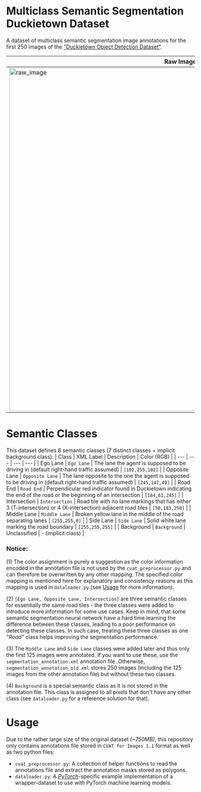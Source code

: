 # Multiclass Semantic Segmentation Duckietown Dataset
A dataset of multiclass semantic segmentation image annotations for the first 250 images of the ["Duckietown Object Detection Dataset"](https://docs.duckietown.org/daffy/AIDO/out/object_detection_dataset.html).

| Raw Image | Segmentated Image |
| --- | --- |
| <img width="915" alt="raw_image" src="https://user-images.githubusercontent.com/42655977/211690204-301193c3-a651-4a3a-bd66-6458cf3a8778.png"> | <img width="915" alt="segmentation_mask" src="https://user-images.githubusercontent.com/42655977/211690212-2c9ca63a-f3ae-4d65-a4e0-ea76b20a616f.png"> |

# Semantic Classes

This dataset defines 8 semantic classes (7 distinct classes + implicit background class):
| Class | XML Label | Description | Color (RGB) |
| --- | --- | --- | --- |
| Ego Lane | `Ego Lane` | The lane the agent is supposed to be driving in (default right-hand traffic assumed) | `[102,255,102]` |
| Opposite Lane | `Opposite Lane` | The lane opposite to the one the agent is supposed to be driving in (default right-hand traffic assumed) | `[245,147,49]` |
| Road End | `Road End` | Perpendicular red indicator found in Duckietown indicating the end of the road or the beginning of an intersection | `[184,61,245]` |
| Intersection | `Intersection` | Road tile with no lane markings that has either 3 (T-intersection) or 4 (X-intersection) adjacent road tiles  | `[50,183,250]` |
| Middle Lane | `Middle Lane` | Broken yellow lane in the middle of the road separating lanes  | `[255,255,0]` |
| Side Lane | `Side Lane` | Solid white lane marking the road boundary  | `[255,255,255]` |
| Background | `Background` | Unclassified | - (implicit class) |

### **Notice**:

(1) The color assignment is purely a suggestion as the color information encoded in the annotation file is not used by the `cvat_preprocessor.py` and can therefore be overwritten by any other mapping. The specified color mapping is mentioned here for explanatory and consistency reasons as this mapping is used in `dataloader.py` (see [Usage](#usage) for more information).

(2) `[Ego Lane, Opposite Lane, Intersection]` are three semantic classes for essentially the same road tiles - the three classes were added to introduce more information for some use cases. Keep in mind, that some semantic segmentation neural network have a hard time learning the difference between these classes, leading to a poor performance on detecting these classes. In such case, treating these three classes as one *"Road"* class helps improving the segmentation performance.

(3) The `Middle Lane` and `Side Lane` classes were added later and thus only the first 125 images were annotated. If you want to use these, use the `segmentation_annotation.xml` annotation file. Otherwise, `segmentation_annotation_old.xml` stores 250 images (including the 125 images from the other annotation file) but without these two classes.

(4) `Background` is a special semantic class as it is not stored in the annotation file. This class is assigned to all pixels that don't have any other class (see `dataloader.py` for a reference solution for that).

# Usage
[](#usage)

Due to the rather large size of the original dataset *(~750MB)*, this repository only contains annotations file stored in `CVAT for Images 1.1` format as well as two python files:
- `cvat_preprocessor.py`: A collection of helper functions to read the annotations file and extract the annotation masks stored as polygons.
- `dataloader.py`: A [_PyTorch_](https://pytorch.org)-specific example implementation of a wrapper-dataset to use with PyTorch machine learning models. 
